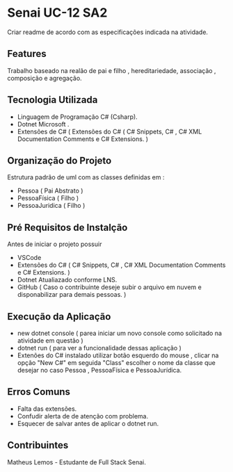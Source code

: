 # Senai UC-12 SA2 

Criar readme de acordo com as especificações indicada na atividade.

## Features 

Trabalho baseado na realão de pai e filho , hereditariedade, associação , composição e agregação.


## Tecnologia Utilizada

- Linguagem de Programação C# (Csharp).
- Dotnet Microsoft .
- Extensões de C# ( Extensões do C# ( C# Snippets, C# , C# XML Documentation Comments e C# Extensions. )

## Organização do Projeto

Estrutura padrão de uml com as classes definidas em :

- Pessoa ( Pai Abstrato )
- PessoaFísica ( Filho )
- PessoaJuridica ( Filho )

## Pré Requisitos de Instalção

Antes de iniciar o projeto possuir 

- VSCode
- Extensões do C# ( C# Snippets, C# , C# XML Documentation Comments e C# Extensions. )
- Dotnet Atualiazado conforme LNS.
- GitHub ( Caso o contribuinte deseje subir o arquivo em nuvem e disponabilizar para demais pessoas. )

## Execução da Aplicação

- new dotnet console ( parea iniciar um novo console como solicitado na atividade em questão )
- dotnet run (  para ver a funcionalidade dessas aplicação )
- Extenões do C# instalado utilizar botão esquerdo do mouse , clicar na opção "New C#" em seguida "Class" escolher o nome da classe que desejar no caso
Pessoa , PessoaFísica e PessoaJurídica. 

## Erros Comuns

- Falta das extensões.
- Confudir alerta de de atenção com problema.
- Esquecer de salvar antes de aplicar o dotnet run.

## Contribuintes 

Matheus Lemos - Estudante de Full Stack Senai.
